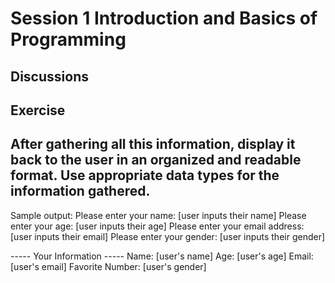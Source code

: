 # Session 1 Introduction and Basics of Programming

## Discussions

## Exercise
After gathering all this information, display it back to the user in an organized and readable format.
Use appropriate data types for the information gathered.
-----------------------------------------
Sample output:
Please enter your name: [user inputs their name]
Please enter your age: [user inputs their age]
Please enter your email address: [user inputs their email]
Please enter your gender: [user inputs their gender]

----- Your Information -----
Name: [user's name]
Age: [user's age]
Email: [user's email]
Favorite Number: [user's gender]
